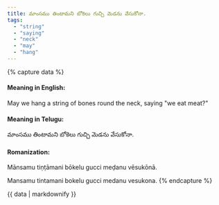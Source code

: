 ```yaml
---
title: మాంసము తింటామని బోకెలు గుచ్చి మెడను వేసుకోనా.
tags:
  - "string"
  - "saying"
  - "neck"
  - "may"
  - "hang"
---
```


{% capture data %}
#### Meaning in English:
May we hang a string of bones round the neck, saying "we eat meat?"

#### Meaning in Telugu:
మాంసము తింటామని బోకెలు గుచ్చి మెడను వేసుకోనా.

#### Romanization:
Mānsamu tiṇṭāmani bōkelu gucci meḍanu vēsukōnā.

Mansamu tintamani bokelu gucci medanu vesukona.
{% endcapture %}

{{ data | markdownify }}

